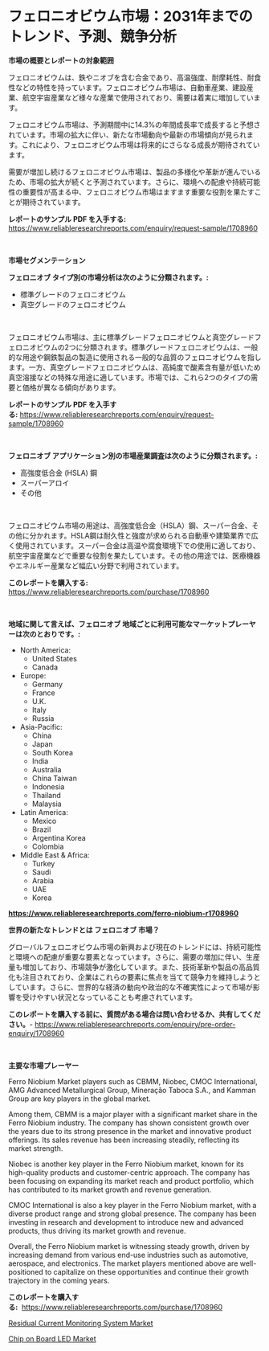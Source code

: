 <p><h1>フェロニオビウム市場：2031年までのトレンド、予測、競争分析</h1></p><p><strong>市場の概要とレポートの対象範囲</strong></p>
<p><p>フェロニオビウムは、鉄やニオブを含む合金であり、高温強度、耐摩耗性、耐食性などの特性を持っています。フェロニオビウム市場は、自動車産業、建設産業、航空宇宙産業など様々な産業で使用されており、需要は着実に増加しています。</p><p>フェロニオビウム市場は、予測期間中に14.3%の年間成長率で成長すると予想されています。市場の拡大に伴い、新たな市場動向や最新の市場傾向が見られます。これにより、フェロニオビウム市場は将来的にさらなる成長が期待されています。</p><p>需要が増加し続けるフェロニオビウム市場は、製品の多様化や革新が進んでいるため、市場の拡大が続くと予測されています。さらに、環境への配慮や持続可能性の重要性が高まる中、フェロニオビウム市場はますます重要な役割を果たすことが期待されています。</p></p>
<p><strong>レポートのサンプル PDF を入手する:</strong> <a href="https://www.reliableresearchreports.com/enquiry/request-sample/1708960">https://www.reliableresearchreports.com/enquiry/request-sample/1708960</a></p>
<p>&nbsp;</p>
<p><strong>市場セグメンテーション</strong></p>
<p><strong>フェロニオブ タイプ別の市場分析は次のように分類されます。:</strong></p>
<p><ul><li>標準グレードのフェロニオビウム</li><li>真空グレードのフェロニオビウム</li></ul></p>
<p>&nbsp;</p>
<p><p>フェロニオビウム市場は、主に標準グレードフェロニオビウムと真空グレードフェロニオビウムの2つに分類されます。標準グレードフェロニオビウムは、一般的な用途や鋼鉄製品の製造に使用される一般的な品質のフェロニオビウムを指します。一方、真空グレードフェロニオビウムは、高純度で酸素含有量が低いため真空溶接などの特殊な用途に適しています。市場では、これら2つのタイプの需要と価格が異なる傾向があります。</p></p>
<p><strong>レポートのサンプル PDF を入手する:</strong>&nbsp;<a href="https://www.reliableresearchreports.com/enquiry/request-sample/1708960">https://www.reliableresearchreports.com/enquiry/request-sample/1708960</a></p>
<p>&nbsp;</p>
<p><strong> フェロニオブ アプリケーション別の市場産業調査は次のように分類されます。:</strong></p>
<p><ul><li>高強度低合金 (HSLA) 鋼</li><li>スーパーアロイ</li><li>その他</li></ul></p>
<p>&nbsp;</p>
<p><p>フェロニオビウム市場の用途は、高強度低合金（HSLA）鋼、スーパー合金、その他に分かれます。HSLA鋼は耐久性と強度が求められる自動車や建築業界で広く使用されています。スーパー合金は高温や腐食環境下での使用に適しており、航空宇宙産業などで重要な役割を果たしています。その他の用途では、医療機器やエネルギー産業など幅広い分野で利用されています。</p></p>
<p><strong>このレポートを購入する:</strong>&nbsp; <a href="https://www.reliableresearchreports.com/purchase/1708960">https://www.reliableresearchreports.com/purchase/1708960</a></p>
<p>&nbsp;</p>
<p><strong>地域に関して言えば、フェロニオブ 地域ごとに利用可能なマーケットプレーヤーは次のとおりです。:</strong></p>
<p><ul>
    <li>
        North America:
        <ul>
            <li>United States</li>
            <li>Canada</li>
        </ul>
    </li>
    <li>
        Europe:
        <ul>
            <li>Germany</li>
            <li>France</li>
            <li>U.K.</li>
            <li>Italy</li>
            <li>Russia</li>
        </ul>
    </li>
    <li>
        Asia-Pacific:
        <ul>
            <li>China</li>
            <li>Japan</li>
            <li>South Korea</li>
            <li>India</li>
            <li>Australia</li>
            <li>China Taiwan</li>
            <li>Indonesia</li>
            <li>Thailand</li>
            <li>Malaysia</li>
        </ul>
    </li>
    <li>
        Latin America:
        <ul>
            <li>Mexico</li>
            <li>Brazil</li>
            <li>Argentina Korea</li>
            <li>Colombia</li>
        </ul>
    </li>
    <li>
        Middle East & Africa:
        <ul>
            <li>Turkey</li>
            <li>Saudi</li>
            <li>Arabia</li>
            <li>UAE</li>
            <li>Korea</li>
        </ul>
    </li>
    </ul></p>
<p><strong><a href="https://www.reliableresearchreports.com/ferro-niobium-r1708960">https://www.reliableresearchreports.com/ferro-niobium-r1708960</a></strong>&nbsp;</p>
<p><strong>世界の新たなトレンドとは フェロニオブ 市場？</strong></p>
<p><p>グローバルフェロニオビウム市場の新興および現在のトレンドには、持続可能性と環境への配慮が重要な要素となっています。さらに、需要の増加に伴い、生産量も増加しており、市場競争が激化しています。また、技術革新や製品の高品質化も注目されており、企業はこれらの要素に焦点を当てて競争力を維持しようとしています。さらに、世界的な経済の動向や政治的な不確実性によって市場が影響を受けやすい状況となっていることも考慮されています。</p></p>
<p><strong>このレポートを購入する前に、質問がある場合は問い合わせるか、共有してください。</strong>- <a href="https://www.reliableresearchreports.com/enquiry/pre-order-enquiry/1708960">https://www.reliableresearchreports.com/enquiry/pre-order-enquiry/1708960</a></p>
<p>&nbsp;</p>
<p><strong>主要な市場プレーヤー</strong></p>
<p><p>Ferro Niobium Market players such as CBMM, Niobec, CMOC International, AMG Advanced Metallurgical Group, Mineração Taboca S.A., and Kamman Group are key players in the global market. </p><p>Among them, CBMM is a major player with a significant market share in the Ferro Niobium industry. The company has shown consistent growth over the years due to its strong presence in the market and innovative product offerings. Its sales revenue has been increasing steadily, reflecting its market strength.</p><p>Niobec is another key player in the Ferro Niobium market, known for its high-quality products and customer-centric approach. The company has been focusing on expanding its market reach and product portfolio, which has contributed to its market growth and revenue generation.</p><p>CMOC International is also a key player in the Ferro Niobium market, with a diverse product range and strong global presence. The company has been investing in research and development to introduce new and advanced products, thus driving its market growth and revenue.</p><p>Overall, the Ferro Niobium market is witnessing steady growth, driven by increasing demand from various end-use industries such as automotive, aerospace, and electronics. The market players mentioned above are well-positioned to capitalize on these opportunities and continue their growth trajectory in the coming years.</p></p>
<p><strong>このレポートを購入する:</strong>&nbsp;&nbsp;<a href="https://www.reliableresearchreports.com/purchase/1708960">https://www.reliableresearchreports.com/purchase/1708960</a></p>
<p><p><a href="https://cedar-agate-3da.notion.site/Residual-Current-Monitoring-System-Market-Size-Reveals-the-Best-Marketing-Channels-In-Global-Industr-d1f3caa5722142349f93c31c664011ea">Residual Current Monitoring System Market</a></p><p><a href="https://copper-carbon-84f.notion.site/Chip-on-Board-LED-Market-Report-Reveals-the-Latest-Trends-And-Growth-Opportunities-of-this-Market-d64778e476aa49799d463accec2b74d1">Chip on Board LED Market</a></p></p>